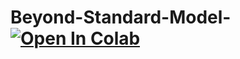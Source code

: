 # Beyond-Standard-Model-[![Open In Colab](https://colab.research.google.com/assets/colab-badge.svg)](https://colab.research.google.com/github/projectapertureBSM/Beyond-Standard-Model/blob/main/Higgs.ipynb)
